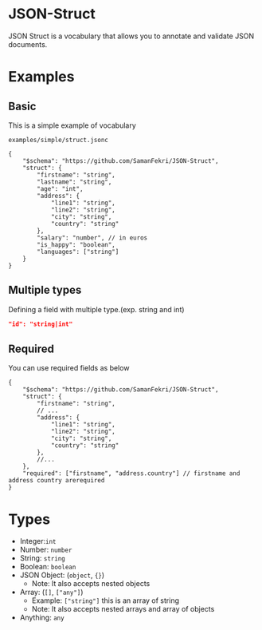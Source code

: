 # JSON-Struct
JSON Struct is a vocabulary that allows you to annotate and validate JSON documents.

# Examples

## Basic
This is a simple example of vocabulary

`examples/simple/struct.jsonc`
```json5
{
    "$schema": "https://github.com/SamanFekri/JSON-Struct",
    "struct": {
        "firstname": "string", 
        "lastname": "string",
        "age": "int",
        "address": { 
            "line1": "string",
            "line2": "string",
            "city": "string",
            "country": "string"
        },
        "salary": "number", // in euros
        "is_happy": "boolean",
        "languages": ["string"]
    }
}
```

## Multiple types
Defining a field with multiple type.(exp. string and int) 
```json
"id": "string|int"
```

## Required
You can use required fields as below
```json5
{
    "$schema": "https://github.com/SamanFekri/JSON-Struct",
    "struct": {
        "firstname": "string",
        // ...
        "address": {
            "line1": "string",
            "line2": "string",
            "city": "string",
            "country": "string"
        },
        //...
    },
    "required": ["firstname", "address.country"] // firstname and address country arerequired
}

```

# Types
- Integer:`int`
- Number: `number`
- String: `string`
- Boolean: `boolean`
- JSON Object: (`object`, `{}`) 
  - Note: It also accepts nested objects
- Array: (`[]`, `["any"]`)
  - Example: `["string"]` this is an array of string
  - Note: It also accepts nested arrays and array of objects
- Anything: `any`
